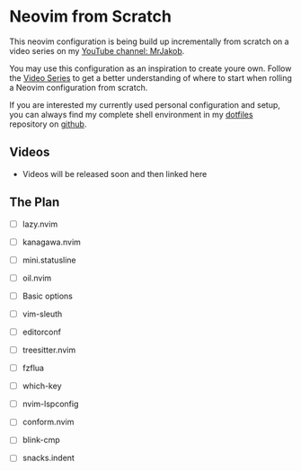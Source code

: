 # Neovim from Scratch

This neovim configuration is being build up incrementally from scratch on a video series on my [YouTube channel: MrJakob](https://youtube.com/c/MrJakob).

You may use this configuration as an inspiration to create youre own. Follow the [Video Series]() to get a better understanding of where to start when rolling a Neovim configuration from scratch.

If you are interested my currently used personal configuration and setup, you can always find my complete shell environment in my [dotfiles](https://github.com/jakobwesthoff/dotfiles) repository on [github](https://github.com/jakobwesthoff).

## Videos

* Videos will be released soon and then linked here


## The Plan

- [ ] lazy.nvim
- [ ] kanagawa.nvim
- [ ] mini.statusline
- [ ] oil.nvim
- [ ] Basic options 
- [ ] vim-sleuth
- [ ] editorconf
- [ ] treesitter.nvim
- [ ] fzflua
- [ ] which-key
- [ ] nvim-lspconfig 
- [ ] conform.nvim
- [ ] blink-cmp
- [ ] snacks.indent

